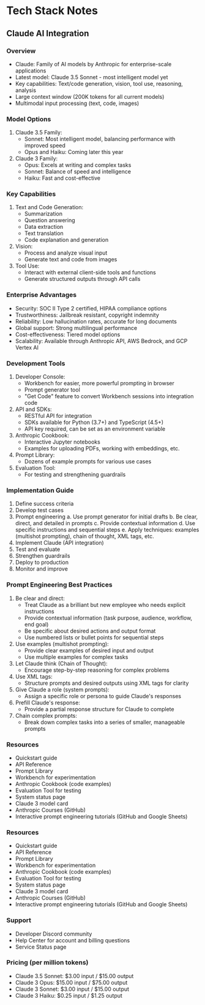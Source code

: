 # Tech Stack Notes

## Claude AI Integration

### Overview
- Claude: Family of AI models by Anthropic for enterprise-scale applications
- Latest model: Claude 3.5 Sonnet - most intelligent model yet
- Key capabilities: Text/code generation, vision, tool use, reasoning, analysis
- Large context window (200K tokens for all current models)
- Multimodal input processing (text, code, images)

### Model Options
1. Claude 3.5 Family:
   - Sonnet: Most intelligent model, balancing performance with improved speed
   - Opus and Haiku: Coming later this year
2. Claude 3 Family:
   - Opus: Excels at writing and complex tasks
   - Sonnet: Balance of speed and intelligence
   - Haiku: Fast and cost-effective

### Key Capabilities
1. Text and Code Generation:
   - Summarization
   - Question answering
   - Data extraction
   - Text translation
   - Code explanation and generation
2. Vision:
   - Process and analyze visual input
   - Generate text and code from images
3. Tool Use:
   - Interact with external client-side tools and functions
   - Generate structured outputs through API calls

### Enterprise Advantages
- Security: SOC II Type 2 certified, HIPAA compliance options
- Trustworthiness: Jailbreak resistant, copyright indemnity
- Reliability: Low hallucination rates, accurate for long documents
- Global support: Strong multilingual performance
- Cost-effectiveness: Tiered model options
- Scalability: Available through Anthropic API, AWS Bedrock, and GCP Vertex AI

### Development Tools
1. Developer Console:
   - Workbench for easier, more powerful prompting in browser
   - Prompt generator tool
   - "Get Code" feature to convert Workbench sessions into integration code
2. API and SDKs:
   - RESTful API for integration
   - SDKs available for Python (3.7+) and TypeScript (4.5+)
   - API key required, can be set as an environment variable
3. Anthropic Cookbook:
   - Interactive Jupyter notebooks
   - Examples for uploading PDFs, working with embeddings, etc.
4. Prompt Library:
   - Dozens of example prompts for various use cases
5. Evaluation Tool:
   - For testing and strengthening guardrails

### Implementation Guide
1. Define success criteria
2. Develop test cases
3. Prompt engineering
   a. Use prompt generator for initial drafts
   b. Be clear, direct, and detailed in prompts
   c. Provide contextual information
   d. Use specific instructions and sequential steps
   e. Apply techniques: examples (multishot prompting), chain of thought, XML tags, etc.
4. Implement Claude (API integration)
5. Test and evaluate
6. Strengthen guardrails
7. Deploy to production
8. Monitor and improve

### Prompt Engineering Best Practices
1. Be clear and direct:
   - Treat Claude as a brilliant but new employee who needs explicit instructions
   - Provide contextual information (task purpose, audience, workflow, end goal)
   - Be specific about desired actions and output format
   - Use numbered lists or bullet points for sequential steps
2. Use examples (multishot prompting):
   - Provide clear examples of desired input and output
   - Use multiple examples for complex tasks
3. Let Claude think (Chain of Thought):
   - Encourage step-by-step reasoning for complex problems
4. Use XML tags:
   - Structure prompts and desired outputs using XML tags for clarity
5. Give Claude a role (system prompts):
   - Assign a specific role or persona to guide Claude's responses
6. Prefill Claude's response:
   - Provide a partial response structure for Claude to complete
7. Chain complex prompts:
   - Break down complex tasks into a series of smaller, manageable prompts

### Resources
- Quickstart guide
- API Reference
- Prompt Library
- Workbench for experimentation
- Anthropic Cookbook (code examples)
- Evaluation Tool for testing
- System status page
- Claude 3 model card
- Anthropic Courses (GitHub)
- Interactive prompt engineering tutorials (GitHub and Google Sheets)

### Resources
- Quickstart guide
- API Reference
- Prompt Library
- Workbench for experimentation
- Anthropic Cookbook (code examples)
- Evaluation Tool for testing
- System status page
- Claude 3 model card
- Anthropic Courses (GitHub)
- Interactive prompt engineering tutorials (GitHub and Google Sheets)

### Support
- Developer Discord community
- Help Center for account and billing questions
- Service Status page

### Pricing (per million tokens)
- Claude 3.5 Sonnet: $3.00 input / $15.00 output
- Claude 3 Opus: $15.00 input / $75.00 output
- Claude 3 Sonnet: $3.00 input / $15.00 output
- Claude 3 Haiku: $0.25 input / $1.25 output
